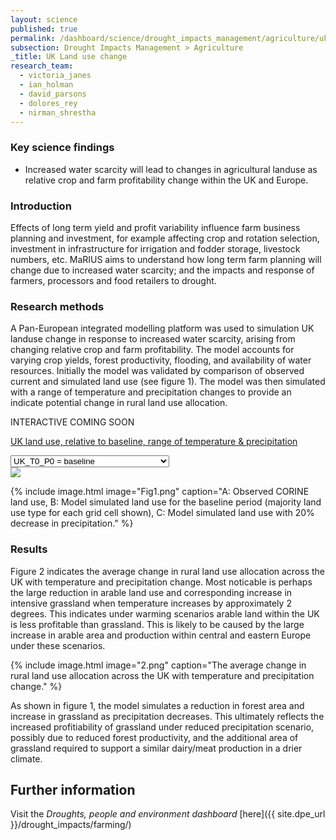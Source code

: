 ```yaml
---
layout: science
published: true
permalink: /dashboard/science/drought_impacts_management/agriculture/uklu/
subsection: Drought Impacts Management > Agriculture
_title: UK Land use change
research_team:
  - victoria_janes
  - ian_holman
  - david_parsons
  - dolores_rey
  - nirman_shrestha
---
```

### Key science findings

* Increased water scarcity will lead to changes in agricultural landuse as relative crop and farm profitability change within the UK and Europe.

### Introduction

Effects of long term yield and profit variability influence farm business planning and investment, for example affecting crop and rotation selection, investment in infrastructure for irrigation and fodder storage, livestock numbers, etc. MaRIUS aims to understand how long term farm planning will change due to increased water scarcity; and the impacts and response of farmers, processors and food retailers to drought.

### Research methods

A Pan-European integrated modelling platform was used to simulation UK landuse change in response to increased water scarcity, arising from changing relative crop and farm profitability. The model accounts for varying crop yields, forest productivity, flooding, and availability of water resources. Initially the model was validated by comparison of observed current and simulated land use (see figure 1). The model was then simulated with a range of temperature and precipitation changes to provide an indicate potential change in rural land use allocation.

<div id="coming-soon">
	<div class="ident">INTERACTIVE <span class="cs">COMING SOON</span></div>
	<div class="description">
		<p markdown="1"><a href="{{ site.assets_url }}/data/land_use/index2.html">UK land use, relative to baseline, range of temperature &amp; precipitation</a></p>
	</div>
</div>
<div class="dropdown">
	<select id="luimg">
		<option value="t0_p0">UK_T0_P0 = baseline</option>
		<option value="t0_pm10">Temperature: +0&deg;C, Precipitation: -10%</option>
		<option value="t0_pm20">Temperature: +0&deg;C, Precipitation: -20%</option>
		<option value="t2_p0">Temperature: +2&deg;C, Precipitation: -0%</option>
		<option value="t2_pm10">Temperature: +2&deg;C, Precipitation: -10%</option>
		<option value="t2_pm20">Temperature: +2&deg;C, Precipitation: -20%</option>
		<option value="t4_p0">Temperature: +4&deg;C, Precipitation: -0%</option>
		<option value="t4_pm10">Temperature: +4&deg;C, Precipitation: -10%</option>
		<option value="t4_pm20">Temperature: +4&deg;C, Precipitation: -20%</option>
	</select>
</div>
	
<img src="{{ site.assets_url }}/data/land_use/data/t0_p0.png" />

{% include 
	image.html 
	image="Fig1.png" 
	caption="A: Observed CORINE land use, B: Model simulated land use for the baseline period (majority land use type for each grid cell shown), C: Model simulated land use with 20% decrease in precipitation." 
%}

### Results

Figure 2 indicates the average change in rural land use allocation across the UK with temperature and precipitation change. Most noticable is perhaps the large reduction in arable land use and corresponding increase in intensive grassland when temperature increases by approximately 2 degrees. This indicates under warming scenarios arable land within the UK is less profitable than grassland. This is likely to be caused by the large increase in arable area and production within central and eastern Europe under these scenarios.

{% include 
	image.html 
	image="2.png" 
	caption="The average change in rural land use allocation across the UK with temperature and precipitation change." 
%}

As shown in figure 1, the model simulates a reduction in forest area and increase in grassland as precipitation decreases. This ultimately reflects the increased profitiability of grassland under reduced precipitation scenario, possibly due to  reduced forest productivity, and the additional area of grassland required to support a similar dairy/meat production in a drier climate.

## Further information

Visit the _Droughts, people and environment dashboard_  [here]({{ site.dpe_url }}/drought_impacts/farming/)
